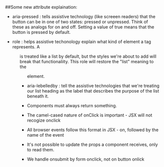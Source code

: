 ##Some new attribute explaination:

- aria-pressed : tells assistive technology (like screeen readers) that the button can be in one of two states: pressed or unpressed. Think of these as analogs for on and off. Setting a value of true means that the button is pressed by default.

- role : helps assistive techonology explain what kind of element a tag represents. A <ul> is treated like a list by default, but the styles we're about to add will break that functionaliity. This role will restore the "list" meaning to the <ul> element.

- aria-lebelledby : tell the assistive technologies that we're treating our list heading as the label that describes the purpose of the list beneath it.

- Components must always return something.

- The camel-cased nature of onClick is important - JSX will not recogize onclick

- All browser events follow this format in JSX - on, followed by the name of the event

- It's not possible to update the props a component receives, only to read them.

- We handle onsubmit by form onclick, not on button onlick
